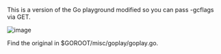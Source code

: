 This is a version of the Go playground modified so you can pass -gcflags via GET.

![image](http://f.cl.ly/items/221Q443O0c0c0K1c0h3z/Image%202013.09.30%2016%3A38%3A50.png)

Find the original in $GOROOT/misc/goplay/goplay.go.
